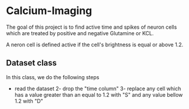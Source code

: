 # Calcium-Imaging

The goal of this project is to find active time and spikes of neuron cells which are treated by positive and negative Glutamine or KCL. 

A neron cell is defined active if the cell's brightness is equal or above 1.2. 

## Dataset class 

In this class, we do the following steps
* read the dataset
2- drop the "time column"
3- replace any cell which has a value greater than an equal to 1.2 with "S" and any value bellow 1.2 with "D"

